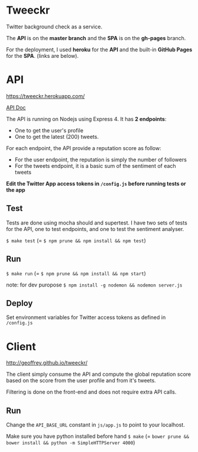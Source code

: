 Tweeckr
====

Twitter background check as a service.

The **API** is on the **master branch** and the **SPA** is on the **gh-pages** branch.

For the deployment, I used **heroku** for the **API** and the built-in **GitHub Pages** for the **SPA**. (links are below).


API
===

https://tweeckr.herokuapp.com/

[API Doc](https://github.com/geoffrey/tweeckr/blob/master/API.md)

The API is running on Nodejs using Express 4.
It has **2 endpoints**:
 - One to get the user's profile 
 - One to get the latest (200) tweets.

For each endpoint, the API provide a reputation score as follow:
 - For the user endpoint, the reputation is simply the number of followers
 - For the tweets endpoint, it is a basic sum of the sentiment of each tweets

**Edit the Twitter App access tokens in `/config.js` before running tests or the app**

 

Test
---
Tests are done using mocha should and supertest.
I have two sets of tests for the API, one to test endpoints, and one to test the sentiment analyser.

`$ make test` (= `$ npm prune && npm install && npm test`)


Run
---

`$ make run` (= `$ npm prune && npm install && npm start`)

note: for dev puropose `$ npm install -g nodemon && nodemon server.js`



Deploy
---

Set environment variables for Twitter access tokens as defined in `/config.js`


Client
===

http://geoffrey.github.io/tweeckr/

The client simply consume the API and compute the global reputation score based on the score from the user profile and from it's tweets.

Filtering is done on the front-end and does not require extra API calls.

Run
---
Change the `API_BASE_URL` constant in `js/app.js` to point to your localhost.

Make sure you have python installed before hand
`$ make` (= `bower prune && bower install && python -m SimpleHTTPServer 4000`)

